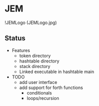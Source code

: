 # JEM
!JEMLogo (JEMLogo.jpg)
## Status
* Features
    * token directory 
    * hashtable directory
    * stack directory 
    * Linked executable in hashtable main
* TODO 
    * add user interface
    * add support for forth functions
        * conditionals
        * loops/recursion